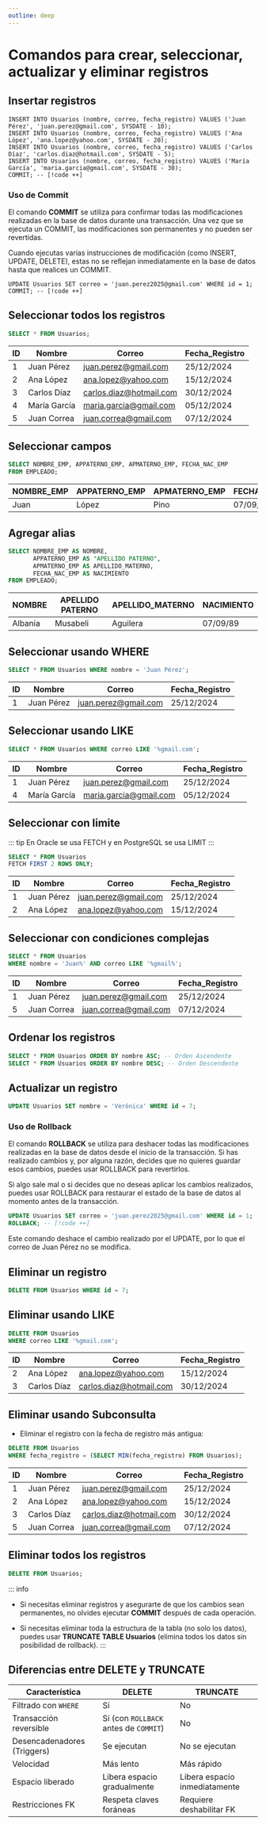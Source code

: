 ```yaml
---
outline: deep
---
```


# Comandos para crear, seleccionar, actualizar y eliminar registros


## Insertar registros

```sql{5}
INSERT INTO Usuarios (nombre, correo, fecha_registro) VALUES ('Juan Pérez', 'juan.perez@gmail.com', SYSDATE - 10);
INSERT INTO Usuarios (nombre, correo, fecha_registro) VALUES ('Ana López', 'ana.lopez@yahoo.com', SYSDATE - 20);
INSERT INTO Usuarios (nombre, correo, fecha_registro) VALUES ('Carlos Díaz', 'carlos.diaz@hotmail.com', SYSDATE - 5);
INSERT INTO Usuarios (nombre, correo, fecha_registro) VALUES ('María García', 'maria.garcia@gmail.com', SYSDATE - 30);
COMMIT; -- [!code ++]
```

### Uso de Commit

El comando **COMMIT** se utiliza para confirmar todas las modificaciones realizadas en la base de datos durante una transacción. Una vez que se ejecuta un COMMIT, las modificaciones son permanentes y no pueden ser revertidas.

Cuando ejecutas varias instrucciones de modificación (como INSERT, UPDATE, DELETE), estas no se reflejan inmediatamente en la base de datos hasta que realices un COMMIT.

```sql{2}
UPDATE Usuarios SET correo = 'juan.perez2025@gmail.com' WHERE id = 1;
COMMIT; -- [!code ++]
```


## Seleccionar todos los registros

```sql
SELECT * FROM Usuarios;
```

|ID | Nombre            |Correo                 |Fecha_Registro |
|---|-------------------|-----------------------|---------------|
|1  |	Juan Pérez      |juan.perez@gmail.com   |	25/12/2024  |
|2  |	Ana López       |ana.lopez@yahoo.com    |	15/12/2024  |
|3  |	Carlos Díaz     |carlos.diaz@hotmail.com|	30/12/2024  |
|4  |	María García    |maria.garcia@gmail.com |	05/12/2024  |
|5  |   Juan Correa     |juan.correa@gmail.com  |   07/12/2024  |



## Seleccionar campos

```sql
SELECT NOMBRE_EMP, APPATERNO_EMP, APMATERNO_EMP, FECHA_NAC_EMP
FROM EMPLEADO;
```

| NOMBRE_EMP | APPATERNO_EMP | APMATERNO_EMP | FECHA_NAC_EMP |
|------------|---------------|---------------|---------------|
| Juan       | López         | Pino          | 07/09/89      |



## Agregar alias

```sql
SELECT NOMBRE_EMP AS NOMBRE,
       APPATERNO_EMP AS "APELLIDO PATERNO",
       APMATERNO_EMP AS APELLIDO_MATERNO,
       FECHA_NAC_EMP AS NACIMIENTO
FROM EMPLEADO;
```

| NOMBRE  | APELLIDO PATERNO | APELLIDO_MATERNO | NACIMIENTO |
| ------- | ---------------- | ---------------- | ---------- |
| Albania | Musabeli         | Aguilera         | 07/09/89   |



## Seleccionar usando WHERE

```sql
SELECT * FROM Usuarios WHERE nombre = 'Juan Pérez';
```

|ID | Nombre            |Correo                 |Fecha_Registro |
|---|-------------------|-----------------------|---------------|
|1  |	Juan Pérez      |juan.perez@gmail.com   |	25/12/2024  |



## Seleccionar usando LIKE

```sql
SELECT * FROM Usuarios WHERE correo LIKE '%gmail.com';
```

|ID | Nombre            |Correo                 |Fecha_Registro |
|---|-------------------|-----------------------|---------------|
|1  |	Juan Pérez      |juan.perez@gmail.com   |	25/12/2024  |
|4  |	María García    |maria.garcia@gmail.com |	05/12/2024  |


## Seleccionar con limite

::: tip
En Oracle se usa FETCH y en PostgreSQL se usa LIMIT
:::

```sql
SELECT * FROM Usuarios 
FETCH FIRST 2 ROWS ONLY;
```

|ID |Nombre     |Correo                 |Fecha_Registro |
|---|-----------|-----------------------|---------------|
|1	|Juan Pérez |juan.perez@gmail.com   |25/12/2024     |
|2	|Ana López  |ana.lopez@yahoo.com    |15/12/2024     |


## Seleccionar con condiciones complejas

```sql
SELECT * FROM Usuarios 
WHERE nombre = 'Juan%' AND correo LIKE '%gmail%';
```
| ID | Nombre       | Correo                 | Fecha_Registro |
|----|--------------|------------------------|----------------|
| 1  | Juan Pérez   | juan.perez@gmail.com   | 25/12/2024     |
| 5  | Juan Correa  | juan.correa@gmail.com  | 07/12/2024     |


## Ordenar los registros

```sql
SELECT * FROM Usuarios ORDER BY nombre ASC; -- Orden Ascendente
SELECT * FROM Usuarios ORDER BY nombre DESC; -- Orden Descendente
```

## Actualizar un registro

```sql
UPDATE Usuarios SET nombre = 'Verónica' WHERE id = 7;
```


### Uso de Rollback

El comando **ROLLBACK** se utiliza para deshacer todas las modificaciones realizadas en la base de datos desde el inicio de la transacción. Si has realizado cambios y, por alguna razón, decides que no quieres guardar esos cambios, puedes usar ROLLBACK para revertirlos.

Si algo sale mal o si decides que no deseas aplicar los cambios realizados, puedes usar ROLLBACK para restaurar el estado de la base de datos al momento antes de la transacción.

```sql
UPDATE Usuarios SET correo = 'juan.perez2025@gmail.com' WHERE id = 1;
ROLLBACK; -- [!code ++]
```
Este comando deshace el cambio realizado por el UPDATE, por lo que el correo de Juan Pérez no se modifica.

## Eliminar un registro

```sql
DELETE FROM Usuarios WHERE id = 7;
```

## Eliminar usando LIKE

```sql
DELETE FROM Usuarios 
WHERE correo LIKE '%gmail.com';
```
|ID |   Nombre      |Correo                     |Fecha_Registro |
|---|---------------|---------------------------|---------------|
|2  |Ana López      |ana.lopez@yahoo.com        |15/12/2024     |
|3	|Carlos Díaz    |carlos.diaz@hotmail.com    |30/12/2024     |


## Eliminar usando Subconsulta

* Eliminar el registro con la fecha de registro más antigua:

```sql
DELETE FROM Usuarios 
WHERE fecha_registro = (SELECT MIN(fecha_registro) FROM Usuarios);
```

| ID | Nombre       | Correo                    | Fecha_Registro |
|----|--------------|---------------------------|----------------|
| 1  | Juan Pérez   | juan.perez@gmail.com      | 25/12/2024     |
| 2  | Ana López    | ana.lopez@yahoo.com       | 15/12/2024     |
| 3  | Carlos Díaz  | carlos.diaz@hotmail.com   | 30/12/2024     |
| 5  | Juan Correa  | juan.correa@gmail.com     | 07/12/2024     |


## Eliminar todos los registros

```sql
DELETE FROM Usuarios;
```

::: info
* Si necesitas eliminar registros y asegurarte de que los cambios sean permanentes, no olvides ejecutar **COMMIT** después de cada operación.

* Si necesitas eliminar toda la estructura de la tabla (no solo los datos), puedes usar **TRUNCATE TABLE Usuarios** (elimina todos los datos sin posibilidad de rollback).
:::


## Diferencias entre DELETE y TRUNCATE

| Característica                | DELETE                                | TRUNCATE                      |
|-------------------------------|---------------------------------------|-------------------------------|
| Filtrado con `WHERE`          | Sí                                    | No                            |
| Transacción reversible        | Sí (con `ROLLBACK` antes de `COMMIT`) | No                            |
| Desencadenadores (Triggers)   | Se ejecutan                           | No se ejecutan                |
| Velocidad                     | Más lento                             | Más rápido                    |
| Espacio liberado              | Libera espacio gradualmente           | Libera espacio inmediatamente |
| Restricciones FK              | Respeta claves foráneas               | Requiere deshabilitar FK      |
